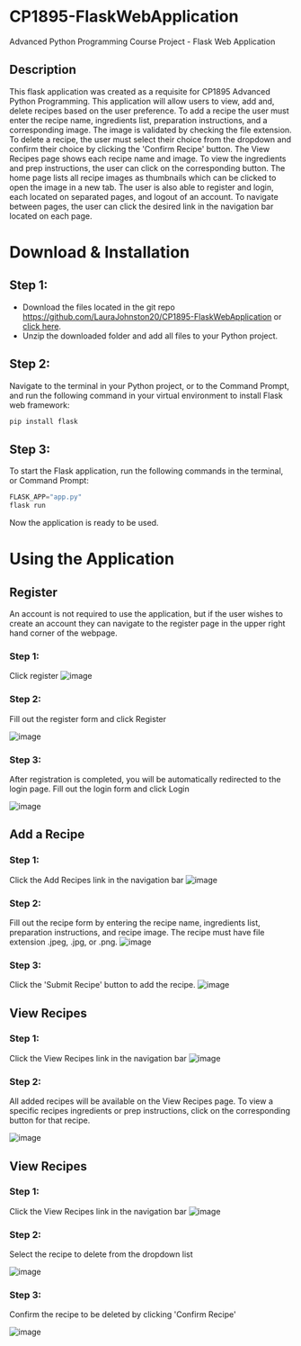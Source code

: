 # CP1895-FlaskWebApplication
Advanced Python Programming Course Project - Flask Web Application
## Description
This flask application was created as a requisite for CP1895 Advanced Python Programming. This application will allow users to view, add and, delete recipes based on the user preference. To add a recipe the user must enter the recipe name, ingredients list, preparation instructions, and a corresponding image. The image is validated by checking the file extension. To delete a recipe, the user must select their choice from the dropdown and confirm their choice by clicking the 'Confirm Recipe' button. The View Recipes page shows each recipe name and image. To view the ingredients and prep instructions, the user can click on the corresponding button. The home page lists all recipe images as thumbnails which can be clicked to open the image in a new tab. The user is also able to register and login, each located on separated pages, and logout of an account. To navigate between pages, the user can click the desired link in the navigation bar located on each page. 
# Download & Installation
## Step 1:
* Download the files located in the git repo https://github.com/LauraJohnston20/CP1895-FlaskWebApplication or [click here](https://github.com/LauraJohnston20/CP1895-FlaskWebApplication/archive/refs/heads/main.zip).
* Unzip the downloaded folder and add all files to your Python project.
## Step 2:
Navigate to the terminal in your Python project, or to the Command Prompt, and run the following command in your virtual environment to install Flask web framework:
```python
pip install flask
```
## Step 3:
To start the Flask application, run the following commands in the terminal, or Command Prompt:
```python
FLASK_APP="app.py"
flask run
```
Now the application is ready to be used.
# Using the Application
## Register
An account is not required to use the application, but if the user wishes to create an account they can navigate to the register page in the upper right hand corner of the webpage. 
### Step 1:
Click register
![image](https://user-images.githubusercontent.com/95102375/163734480-00907713-80fb-4746-b212-57f30d455c58.png)
### Step 2:
Fill out the register form and click Register

![image](https://user-images.githubusercontent.com/95102375/163735214-6a9d5115-7a50-472e-a7d5-7aff8e730add.png)
### Step 3: 
After registration is completed, you will be automatically redirected to the login page. Fill out the login form and click Login

![image](https://user-images.githubusercontent.com/95102375/163735178-d4263170-920f-40b2-8af2-d66e2f2e94a9.png)
## Add a Recipe
### Step 1:
Click the Add Recipes link in the navigation bar
![image](https://user-images.githubusercontent.com/95102375/163734684-5c586c5c-da75-4e41-ba67-ee8a4017e88d.png)
### Step 2:
Fill out the recipe form by entering the recipe name, ingredients list, preparation instructions, and recipe image. The recipe must have file extension .jpeg, .jpg, or .png.
![image](https://user-images.githubusercontent.com/95102375/163735225-f2b590f8-d92f-414e-9dc0-bbbb7f20e628.png)
### Step 3:
Click the 'Submit Recipe' button to add the recipe.
![image](https://user-images.githubusercontent.com/95102375/163734895-3ade9c79-5da1-4475-822b-e853afd25721.png)
## View Recipes
### Step 1:
Click the View Recipes link in the navigation bar
![image](https://user-images.githubusercontent.com/95102375/163734971-b688310f-e3fb-4642-a70e-4fb27ad64fce.png)
### Step 2:
All added recipes will be available on the View Recipes page. To view a specific recipes ingredients or prep instructions, click on the corresponding button for that recipe.

![image](https://user-images.githubusercontent.com/95102375/163735243-61b81a5f-63d2-4491-b6f3-c9ce133bf0c8.png)
## View Recipes
### Step 1:
Click the View Recipes link in the navigation bar
![image](https://user-images.githubusercontent.com/95102375/163735055-a2c2964e-60c4-49dc-913b-3befe6ebb888.png)
### Step 2:
Select the recipe to delete from the dropdown list

![image](https://user-images.githubusercontent.com/95102375/163735134-d25ef7d1-da18-431b-970c-0fb0392dd479.png)
### Step 3:
Confirm the recipe to be deleted by clicking 'Confirm Recipe'

![image](https://user-images.githubusercontent.com/95102375/163735116-1de05cf8-b513-4ae6-9a1a-fabd2f3fcf51.png)



